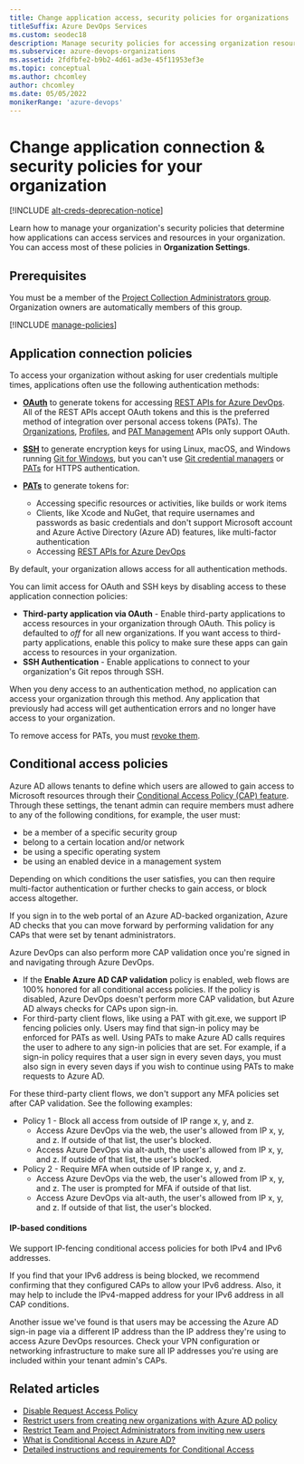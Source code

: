 ```yaml
---
title: Change application access, security policies for organizations
titleSuffix: Azure DevOps Services
ms.custom: seodec18
description: Manage security policies for accessing organization resources, like conditional access, OAuth, SSH, and personal access tokens (PATs).
ms.subservice: azure-devops-organizations
ms.assetid: 2fdfbfe2-b9b2-4d61-ad3e-45f11953ef3e
ms.topic: conceptual
ms.author: chcomley
author: chcomley
ms.date: 05/05/2022
monikerRange: 'azure-devops'
---
```


# Change application connection & security policies for your organization

[!INCLUDE [alt-creds-deprecation-notice](../../includes/alt-creds-deprecation-notice.md)]

Learn how to manage your organization's security policies that determine how applications can access services and resources in your organization. You can access most of these policies in **Organization Settings**.

## Prerequisites

You must be a member of the [Project Collection Administrators group](../security/look-up-project-collection-administrators.md). Organization owners are automatically members of this group.

[!INCLUDE [manage-policies](../../includes/manage-policies.md)]


## Application connection policies

To access your organization without asking for user credentials multiple times, applications often use the following authentication methods:

* [**OAuth**](../../integrate/get-started/authentication/oauth.md) to generate tokens for accessing [REST APIs for Azure DevOps](/rest/api/azure/devops/). All of the REST APIs accept OAuth tokens and this is the preferred method of integration over personal access tokens (PATs). The [Organizations](/rest/api/azure/devops/account), [Profiles](/rest/api/azure/devops/profile/), and [PAT Management](/rest/api/azure/devops/tokens/pats/) APIs only support OAuth.

* [**SSH**](../../repos/git/use-ssh-keys-to-authenticate.md) to generate encryption keys for using Linux, macOS, and Windows running [Git for Windows](https://www.git-scm.com/download/win), but you can't use [Git credential managers](../../repos/git/set-up-credential-managers.md) or [PATs](use-personal-access-tokens-to-authenticate.md) for HTTPS authentication.
 
* [**PATs**](use-personal-access-tokens-to-authenticate.md) to generate tokens for:

   * Accessing specific resources or activities, like builds or work items
   * Clients, like Xcode and NuGet, that require usernames and passwords as basic credentials and don't support Microsoft account and Azure Active Directory (Azure AD) features, like multi-factor authentication
   * Accessing [REST APIs for Azure DevOps](/rest/api/azure/devops/)

By default, your organization allows access for all authentication methods. 

You can limit access for OAuth and SSH keys by disabling access to these application connection policies:
- **Third-party application via OAuth** - Enable third-party applications to access resources in your organization through OAuth. This policy is defaulted to *off* for all new organizations. If you want access to third-party applications, enable this policy to make sure these apps can gain access to resources in your organization.
- **SSH Authentication** - Enable applications to connect to your organization's Git repos through SSH.

When you deny access to an authentication method, no application can access your organization through this method. Any application that previously had access will get authentication errors and no longer have access to your organization.

To remove access for PATs, you must [revoke them](use-personal-access-tokens-to-authenticate.md).

## Conditional access policies 

Azure AD allows tenants to define which users are allowed to gain access to Microsoft resources through their [Conditional Access Policy (CAP) feature](/azure/active-directory/conditional-access/overview). Through these settings, the tenant admin can require members must adhere to any of the following conditions, for example, the user must:

- be a member of a specific security group	
- belong to a certain location and/or network	
- be using a specific operating system	
- be using an enabled device in a management system	

Depending on which conditions the user satisfies, you can then require multi-factor authentication or further checks to gain access, or block access altogether.	

If you sign in to the web portal of an Azure AD-backed organization, Azure AD checks that you can move forward by performing validation for any CAPs that were set by tenant administrators.

Azure DevOps can also perform more CAP validation once you're signed in and navigating through Azure DevOps.

* If the **Enable Azure AD CAP validation** policy is enabled, web flows are 100% honored for all conditional access policies. If the policy is disabled, Azure DevOps doesn't perform more CAP validation, but Azure AD always checks for CAPs upon sign-in.
* For third-party client flows, like using a PAT with git.exe, we support IP fencing policies only. Users may find that sign-in policy may be enforced for PATs as well. Using PATs to make Azure AD calls requires the user to adhere to any sign-in policies that are set. For example, if a sign-in policy requires that a user sign in every seven days, you must also sign in every seven days if you wish to continue using PATs to make requests to Azure AD.

For these third-party client flows, we don't support any MFA policies set after CAP validation. See the following examples:

- Policy 1 - Block all access from outside of IP range x, y, and z.
    * Access Azure DevOps via the web, the user's allowed from IP x, y, and z. If outside of that list, the user's blocked.
    * Access Azure DevOps via alt-auth, the user's allowed from IP x, y, and z. If outside of that list, the user's blocked.
- Policy 2 - Require MFA when outside of IP range x, y, and z.
    * Access Azure DevOps via the web, the user's allowed from IP x, y, and z. The user is prompted for MFA if outside of that list.
    * Access Azure DevOps via alt-auth, the user's allowed from IP x, y, and z. If outside of that list, the user's blocked.

#### IP-based conditions

We support IP-fencing conditional access policies for both IPv4 and IPv6 addresses. 

If you find that your IPv6 address is being blocked, we recommend confirming that they configured CAPs to allow your IPv6 address. Also, it may help to include the IPv4-mapped address for your IPv6 address in all CAP conditions.

Another issue we've found is that users may be accessing the Azure AD sign-in page via a different IP address than the IP address they're using to access Azure DevOps resources. Check your VPN configuration or networking infrastructure to make sure all IP addresses you're using are included within your tenant admin's CAPs.


## Related articles

- [Disable Request Access Policy](disable-request-access-policy.md)
- [Restrict users from creating new organizations with Azure AD policy](azure-ad-tenant-policy-restrict-org-creation.md)
- [Restrict Team and Project Administrators from inviting new users](../security/restrict-invitations.md)
- [What is Conditional Access in Azure AD?](/azure/active-directory/active-directory-conditional-access)
- [Detailed instructions and requirements for Conditional Access](/azure/active-directory/conditional-access/concept-conditional-access-cloud-apps)

